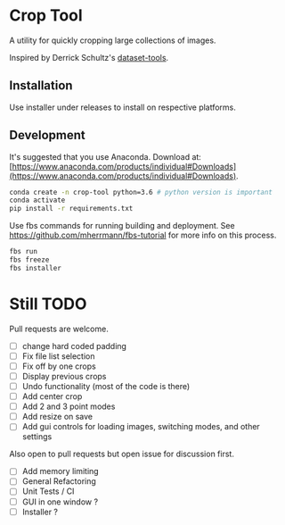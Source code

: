 # Crop Tool

A utility for quickly cropping large collections of images.

Inspired by Derrick Schultz's [dataset-tools](https://github.com/dvschultz/dataset-tools).

## Installation

Use installer under releases to install on respective platforms.

## Development

It's suggested that you use Anaconda. Download at: [https://www.anaconda.com/products/individual#Downloads](https://www.anaconda.com/products/individual#Downloads).

```bash
conda create -n crop-tool python=3.6 # python version is important
conda activate
pip install -r requirements.txt
```

Use fbs commands for running building and deployment. See https://github.com/mherrmann/fbs-tutorial for more info on this process.
```bash
fbs run
fbs freeze
fbs installer
```

# Still TODO

Pull requests are welcome.

- [ ] change hard coded padding
- [ ] Fix file list selection
- [ ] Fix off by one crops
- [ ] Display previous crops
- [ ] Undo functionality (most of the code is there)
- [ ] Add center crop
- [ ] Add 2 and 3 point modes
- [ ] Add resize on save
- [ ] Add gui controls for loading images, switching modes, and other settings

Also open to pull requests but open issue for discussion first.

- [ ] Add memory limiting
- [ ] General Refactoring
- [ ] Unit Tests / CI
- [ ] GUI in one window ?
- [ ] Installer ?
